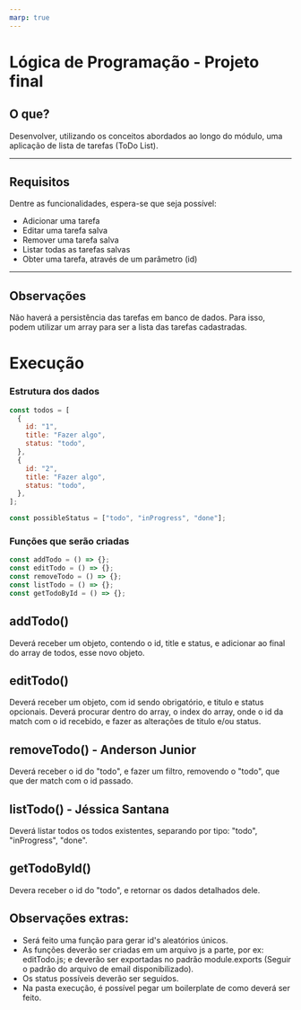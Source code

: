 ```yaml
---
marp: true
---
```


# Lógica de Programação - Projeto final

## O que?

Desenvolver, utilizando os conceitos abordados ao longo do módulo, uma aplicação de lista de tarefas (ToDo List).

---

## Requisitos

Dentre as funcionalidades, espera-se que seja possível:

- Adicionar uma tarefa
- Editar uma tarefa salva
- Remover uma tarefa salva
- Listar todas as tarefas salvas
- Obter uma tarefa, através de um parâmetro (id)

---

## Observações

Não haverá a persistência das tarefas em banco de dados. Para isso, podem utilizar um array para ser a lista das tarefas cadastradas.

# Execução

### Estrutura dos dados

```javascript
const todos = [
  {
    id: "1",
    title: "Fazer algo",
    status: "todo",
  },
  {
    id: "2",
    title: "Fazer algo",
    status: "todo",
  },
];

const possibleStatus = ["todo", "inProgress", "done"];
```

### Funções que serão criadas

```javascript
const addTodo = () => {};
const editTodo = () => {};
const removeTodo = () => {};
const listTodo = () => {};
const getTodoById = () => {};
```

## addTodo()

Deverá receber um objeto, contendo o id, title e status, e adicionar ao final do array de todos, esse novo objeto.

## editTodo()

Deverá receber um objeto, com id sendo obrigatório, e titulo e status opcionais.
Deverá procurar dentro do array, o index do array, onde o id da match com o id recebido, e fazer as alterações de titulo e/ou status.

## removeTodo() - Anderson Junior

Deverá receber o id do "todo", e fazer um filtro, removendo o "todo", que que der match com o id passado.

## listTodo() - Jéssica Santana

Deverá listar todos os todos existentes, separando por tipo: "todo", "inProgress", "done".

## getTodoById()

Devera receber o id do "todo", e retornar os dados detalhados dele.

## Observações extras:

- Será feito uma função para gerar id's aleatórios únicos.
- As funções deverão ser criadas em um arquivo js a parte, por ex: editTodo.js; e deverão ser exportadas no padrão module.exports (Seguir o padrão do arquivo de email disponibilizado).
- Os status possíveis deverão ser seguidos.
- Na pasta execução, é possível pegar um boilerplate de como deverá ser feito.
